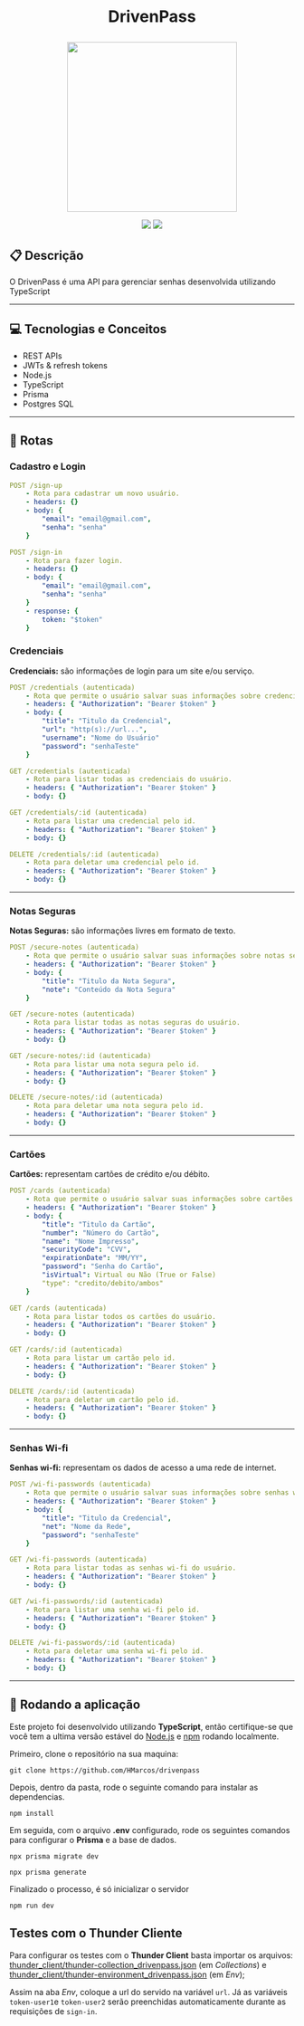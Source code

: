 # <p align = "center"> DrivenPass </p>

<p align="center">
   <img style="width:300px;height:300px" src="https://notion-emojis.s3-us-west-2.amazonaws.com/prod/svg-twitter/1f512.svg"/>
</p>

<p align = "center">
   <img src="https://img.shields.io/badge/author-HMarcos-4dae71?style=flat-square" />
   <img src="https://img.shields.io/github/languages/count/HMarcos/drivenpass?color=4dae71&style=flat-square" />
</p>


##  :clipboard: Descrição

O DrivenPass é uma API para gerenciar senhas desenvolvida utilizando TypeScript

***

## :computer:	 Tecnologias e Conceitos

- REST APIs
- JWTs & refresh tokens
- Node.js
- TypeScript
- Prisma
- Postgres SQL

***

## :rocket: Rotas


### Cadastro e Login

```yml
POST /sign-up
    - Rota para cadastrar um novo usuário.
    - headers: {}
    - body: {
        "email": "email@gmail.com",
        "senha": "senha"
    }
```
    
```yml 
POST /sign-in
    - Rota para fazer login.
    - headers: {}
    - body: {
        "email": "email@gmail.com",
        "senha": "senha"
    }
    - response: {
        token: "$token"
    }
```

### Credenciais

**Credenciais:** são informações de login para um site e/ou serviço.

```yml
POST /credentials (autenticada)
    - Rota que permite o usuário salvar suas informações sobre credenciais.
    - headers: { "Authorization": "Bearer $token" }
    - body: {
        "title": "Titulo da Credencial",
        "url": "http(s)://url...",
        "username": "Nome do Usuário"
        "password": "senhaTeste"
    }
```
    
```yml 
GET /credentials (autenticada)
    - Rota para listar todas as credenciais do usuário.
    - headers: { "Authorization": "Bearer $token" }
    - body: {}
```

```yml
GET /credentials/:id (autenticada)
    - Rota para listar uma credencial pelo id.
    - headers: { "Authorization": "Bearer $token" }
    - body: {}
``` 

```yml
DELETE /credentials/:id (autenticada)
    - Rota para deletar uma credencial pelo id.
    - headers: { "Authorization": "Bearer $token" }
    - body: {}
```
***

### Notas Seguras

**Notas Seguras:** são informações livres em formato de texto.

```yml
POST /secure-notes (autenticada)
    - Rota que permite o usuário salvar suas informações sobre notas seguras.
    - headers: { "Authorization": "Bearer $token" }
    - body: {
        "title": "Titulo da Nota Segura",
        "note": "Conteúdo da Nota Segura"
    }
```
    
```yml 
GET /secure-notes (autenticada)
    - Rota para listar todas as notas seguras do usuário.
    - headers: { "Authorization": "Bearer $token" }
    - body: {}
```

```yml
GET /secure-notes/:id (autenticada)
    - Rota para listar uma nota segura pelo id.
    - headers: { "Authorization": "Bearer $token" }
    - body: {}
``` 

```yml
DELETE /secure-notes/:id (autenticada)
    - Rota para deletar uma nota segura pelo id.
    - headers: { "Authorization": "Bearer $token" }
    - body: {}
```
***

### Cartões

**Cartões:** representam cartões de crédito e/ou débito.

```yml
POST /cards (autenticada)
    - Rota que permite o usuário salvar suas informações sobre cartões.
    - headers: { "Authorization": "Bearer $token" }
    - body: {
        "title": "Titulo da Cartão",
        "number": "Número do Cartão",
        "name": "Nome Impresso",
        "securityCode": "CVV",
        "expirationDate": "MM/YY",
        "password": "Senha do Cartão",
        "isVirtual": Virtual ou Não (True or False)
        "type": "credito/debito/ambos"
    }
```
    
```yml 
GET /cards (autenticada)
    - Rota para listar todos os cartões do usuário.
    - headers: { "Authorization": "Bearer $token" }
    - body: {}
```

```yml
GET /cards/:id (autenticada)
    - Rota para listar um cartão pelo id.
    - headers: { "Authorization": "Bearer $token" }
    - body: {}
``` 

```yml
DELETE /cards/:id (autenticada)
    - Rota para deletar um cartão pelo id.
    - headers: { "Authorization": "Bearer $token" }
    - body: {}
```
***

### Senhas Wi-fi

**Senhas wi-fi:** representam os dados de acesso a uma rede de internet.

```yml
POST /wi-fi-passwords (autenticada)
    - Rota que permite o usuário salvar suas informações sobre senhas wi-fi.
    - headers: { "Authorization": "Bearer $token" }
    - body: {
        "title": "Titulo da Credencial",
        "net": "Nome da Rede",
        "password": "senhaTeste"
    }
```
    
```yml 
GET /wi-fi-passwords (autenticada)
    - Rota para listar todas as senhas wi-fi do usuário.
    - headers: { "Authorization": "Bearer $token" }
    - body: {}
```

```yml
GET /wi-fi-passwords/:id (autenticada)
    - Rota para listar uma senha wi-fi pelo id.
    - headers: { "Authorization": "Bearer $token" }
    - body: {}
``` 

```yml
DELETE /wi-fi-passwords/:id (autenticada)
    - Rota para deletar uma senha wi-fi pelo id.
    - headers: { "Authorization": "Bearer $token" }
    - body: {}
```
***

## 🏁 Rodando a aplicação

Este projeto foi desenvolvido utilizando **TypeScript**, então certifique-se que você tem a ultima versão estável do [Node.js](https://nodejs.org/en/download/) e [npm](https://www.npmjs.com/) rodando localmente.

Primeiro, clone o repositório na sua maquina:

```
git clone https://github.com/HMarcos/drivenpass
```

Depois, dentro da pasta, rode o seguinte comando para instalar as dependencias.

```
npm install
```

Em seguida, com o arquivo **.env** configurado, rode os seguintes comandos para configurar o **Prisma** e a base de dados.

```
npx prisma migrate dev

npx prisma generate
```

Finalizado o processo, é só inicializar o servidor
```
npm run dev
```

## Testes com o Thunder Cliente

Para configurar os testes com o **Thunder Client** basta importar os arquivos: [thunder_client/thunder-collection_drivenpass.json](thunder_client/thunder-collection_drivenpass.json) (em *Collections*) e [thunder_client/thunder-environment_drivenpass.json](thunder_client/thunder-environment_drivenpass.json) (em *Env*);

Assim na aba *Env*, coloque a url do servido na variável `url`. Já as variáveis `token-user1`e `token-user2` serão preenchidas automaticamente durante as requisições de `sign-in`.

